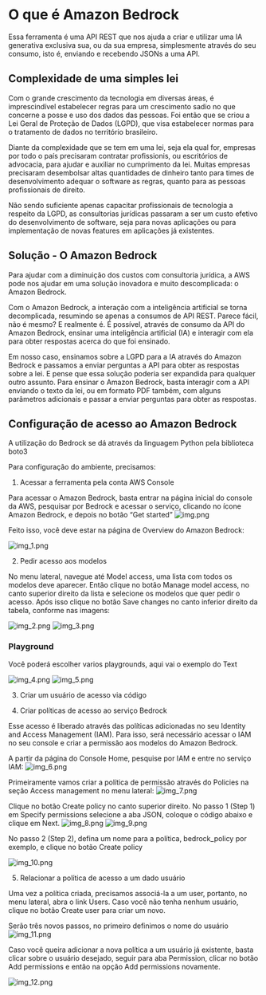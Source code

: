 # O que é Amazon Bedrock 

Essa ferramenta é uma API REST que nos ajuda a criar e utilizar uma IA generativa exclusiva sua,
ou da sua empresa, simplesmente através do seu consumo, isto é, enviando e recebendo JSONs a uma API.

## Complexidade de uma simples lei
Com o grande crescimento da tecnologia em diversas áreas, é imprescindível estabelecer regras para um 
crescimento sadio no que concerne a posse e uso dos dados das pessoas. 
Foi então que se criou a Lei Geral de Proteção de Dados (LGPD), que visa estabelecer normas para o tratamento
de dados no território brasileiro.

Diante da complexidade que se tem em uma lei, seja ela qual for, empresas por todo o país precisaram 
contratar profissionis, ou escritórios de advocacia, para ajudar e auxiliar no cumprimento da lei.
Muitas empresas precisaram desembolsar altas quantidades de dinheiro tanto para times de 
desenvolvimento adequar o software as regras, quanto para as pessoas profissionais de direito.

Não sendo suficiente apenas capacitar profissionais de tecnologia a respeito da LGPD, 
as consultorias jurídicas passaram a ser um custo efetivo do desenvolvimento de software, 
seja para novas aplicações ou para implementação de novas features em aplicações já existentes.

## Solução - O Amazon Bedrock
Para ajudar com a diminuição dos custos com consultoria jurídica, a AWS pode nos ajudar em uma
solução inovadora e muito descomplicada: o Amazon Bedrock. 

Com o Amazon Bedrock, a interação com a inteligência artificial se torna decomplicada, 
resumindo se apenas a consumos de API REST. Parece fácil, não é mesmo? E realmente é.
É possível, através de consumo da API do Amazon Bedrock, ensinar uma inteligência artificial (IA) 
e interagir com ela para obter respostas acerca do que foi ensinado.

Em nosso caso, ensinamos sobre a LGPD para a IA através do Amazon Bedrock e
passamos a enviar perguntas a API para obter as respostas sobre a lei.
E pense que essa solução poderia ser expandida para qualquer outro assunto. 
Para ensinar o Amazon Bedrock, basta interagir com a API enviando o texto da lei,
ou em formato PDF também, com alguns parâmetros adicionais e 
passar a enviar perguntas para obter as respostas.

## Configuração de acesso ao Amazon Bedrock

A utilização do Bedrock se dá através da linguagem Python pela biblioteca boto3

Para configuração do ambiente, precisamos:

1. Acessar a ferramenta pela conta AWS Console

Para acessar o Amazon Bedrock, basta entrar na página inicial do console da AWS, pesquisar 
por Bedrock e acessar o serviço, clicando no ícone Amazon Bedrock, e depois no botão “Get started”
![img.png](imagens/img.png)

Feito isso, você deve estar na página de Overview do Amazon Bedrock:

![img_1.png](imagens/img_1.png)

2. Pedir acesso aos modelos

No menu lateral, navegue até Model access, uma lista com todos os modelos deve aparecer.
Então clique no botão Manage model access, no canto superior direito da lista e 
selecione os modelos que quer pedir o acesso. 
Após isso clique no botão Save changes no canto inferior direito da tabela, conforme nas imagens:

![img_2.png](imagens/img_2.png)
![img_3.png](imagens/img_3.png)

### Playground
Você poderá escolher varios playgrounds, aqui vai o exemplo do Text 

![img_4.png](imagens/img_4.png)
![img_5.png](imagens/img_5.png)

3. Criar um usuário de acesso via código


4. Criar políticas de acesso ao serviço Bedrock

Esse acesso é liberado através das políticas adicionadas no seu Identity and Access Management (IAM).
Para isso, será necessário acessar o IAM no seu console e criar a permissão aos modelos do Amazon Bedrock.

A partir da página do Console Home, pesquise por IAM e entre no serviço IAM:
![img_6.png](imagens/img_6.png)

Primeiramente vamos criar a política de permissão através do Policies na seção Access management 
no menu lateral:
![img_7.png](imagens/img_7.png)

Clique no botão Create policy no canto superior direito.
No passo 1 (Step 1) em Specify permissions selecione a aba JSON, coloque o código abaixo e clique em Next.
![img_8.png](imagens/img_8.png)
![img_9.png](imagens/img_9.png)

No passo 2 (Step 2), defina um nome para a política, bedrock_policy por exemplo, 
e clique no botão Create policy

![img_10.png](imagens/img_10.png)


5. Relacionar a política de acesso a um dado usuário

Uma vez a política criada, precisamos associá-la a um user, portanto, no menu lateral, abra o link Users. Caso você não tenha nenhum usuário, clique no botão Create user para criar um novo.

Serão três novos passos, no primeiro definimos o nome do usuário
![img_11.png](imagens/img_11.png)

Caso você queira adicionar a nova política a um usuário já existente, 
basta clicar sobre o usuário desejado, seguir para aba Permission,
clicar no botão Add permissions e então na opção Add permissions novamente.

![img_12.png](imagens/img_12.png)


